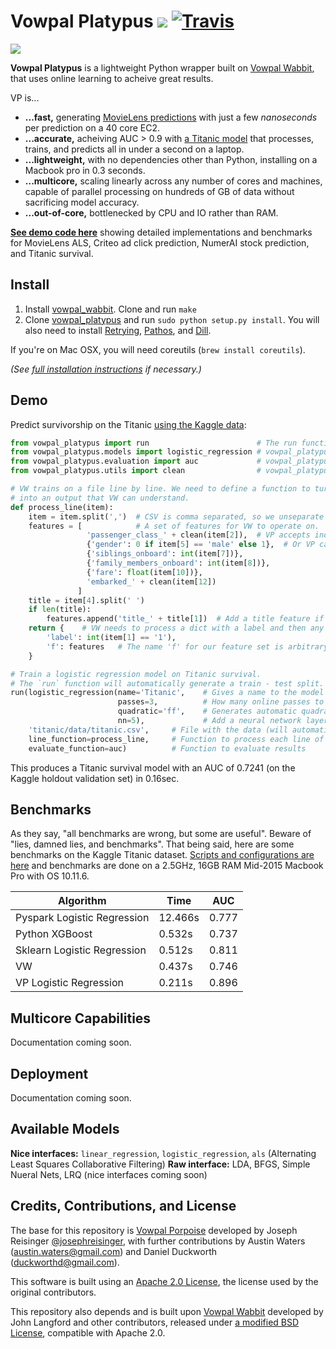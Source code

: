 # Vowpal Platypus <a href="https://github.com/peterhurford/vowpal_platypus/blob/master/CHANGELOG.md"><img src="https://img.shields.io/github/tag/peterhurford/vowpal_platypus.svg"></a> [![Travis](https://img.shields.io/travis/peterhuford/vowpal_platypus.svg)]()

![](http://i.imgur.com/lyjeSww.jpg)

**Vowpal Platypus** is a lightweight Python wrapper built on [Vowpal Wabbit](https://github.com/JohnLangford/vowpal_wabbit/), that uses online learning to acheive great results.

VP is...

* **...fast,** generating [MovieLens predictions](https://github.com/peterhurford/v_examples/blob/master/als/vp/runner.py) with just a few _nanoseconds_ per prediction on a 40 core EC2.
* **...accurate,** acheiving AUC > 0.9 with [a Titanic model](https://github.com/peterhurford/v_examples/blob/master/titanic/vp/kaggle.py) that processes, trains, and predicts all in under a second on a laptop.
* **...lightweight,** with no dependencies other than Python, installing on a Macbook pro in 0.3 seconds.
* **...multicore,** scaling linearly across any number of cores and machines, capable of parallel processing on hundreds of GB of data without sacrificing model accuracy.
* **...out-of-core,** bottlenecked by CPU and IO rather than RAM.

**[See demo code here](https://github.com/peterhurford/v_examples)** showing detailed implementations and benchmarks for MovieLens ALS, Criteo ad click prediction, NumerAI stock prediction, and Titanic survival.


## Install

1. Install [vowpal_wabbit](https://github.com/JohnLangford/vowpal_wabbit/). Clone and run ``make``
2. Clone [vowpal_platypus](https://github.com/peterhurford/vowpal_platypus) and run `sudo python setup.py install`. You will also need to install [Retrying](https://pypi.python.org/pypi/retrying), [Pathos](https://github.com/uqfoundation/pathos), and [Dill](https://github.com/uqfoundation/dill/).

If you're on Mac OSX, you will need coreutils (`brew install coreutils`).

_(See [full installation instructions](https://github.com/peterhurford/vowpal_platypus/wiki/Installation) if necessary.)_


## Demo

Predict survivorship on the Titanic [using the Kaggle data](https://www.kaggle.com/c/titanic):

```Python
from vowpal_platypus import run                        # The run function is the main function for running VP models.
from vowpal_platypus.models import logistic_regression # vowpal_platypus.models is where all the models are imported from.
from vowpal_platypus.evaluation import auc             # vowpal_platypus.evaluation can import a lot of evaluation functions, like AUC.
from vowpal_platypus.utils import clean                # vowpal_platypus.utils has some useful utility functions.

# VW trains on a file line by line. We need to define a function to turn each CSV line
# into an output that VW can understand.
def process_line(item):
    item = item.split(',')  # CSV is comma separated, so we unseparate it.
    features = [            # A set of features for VW to operate on.
                 'passenger_class_' + clean(item[2]),  # VP accepts individual strings as features.
                 {'gender': 0 if item[5] == 'male' else 1},  # Or VP can take a dict with a number.
                 {'siblings_onboard': int(item[7])},
                 {'family_members_onboard': int(item[8])},
                 {'fare': float(item[10])},
                 'embarked_' + clean(item[12])
               ]
    title = item[4].split(' ')
    if len(title):
        features.append('title_' + title[1])  # Add a title feature if they have one.
    return {    # VW needs to process a dict with a label and then any number of feature sets.
        'label': int(item[1] == '1'),
        'f': features   # The name 'f' for our feature set is arbitrary, but is the same as the 'ff' above that creates quadratic features.
    }

# Train a logistic regression model on Titanic survival.
# The `run` function will automatically generate a train - test split.
run(logistic_regression(name='Titanic',    # Gives a name to the model file.
                        passes=3,          # How many online passes to do.
                        quadratic='ff',    # Generates automatic quadratic features.
                        nn=5),             # Add a neural network layer with 5 hidden units.
    'titanic/data/titanic.csv',     # File with the data (will automatically be split into random train and test)
    line_function=process_line,     # Function to process each line of the file
    evaluate_function=auc)          # Function to evaluate results
```

This produces a Titanic survival model with an AUC of 0.7241 (on the Kaggle holdout validation set) in 0.16sec.


## Benchmarks

As they say, "all benchmarks are wrong, but some are useful". Beware of "lies, damned lies, and benchmarks". That being said, here are some benchmarks on the Kaggle Titanic dataset. [Scripts and configurations are here](https://github.com/peterhurford/vp_examples/tree/master/titanic) and benchmarks are done on a 2.5GHz, 16GB RAM Mid-2015 Macbook Pro with OS 10.11.6.

| Algorithm                   | Time    | AUC   |
| --------------------------- | ------- | ----- |
| Pyspark Logistic Regression | 12.466s | 0.777 |
| Python XGBoost              | 0.532s  | 0.737 |
| Sklearn Logistic Regression | 0.512s  | 0.811 |
| VW                          | 0.437s | 0.746 |
| VP Logistic Regression      | 0.211s | 0.896 |


## Multicore Capabilities

Documentation coming soon.


## Deployment

Documentation coming soon.


## Available Models

**Nice interfaces:** `linear_regression`, `logistic_regression`, `als` (Alternating Least Squares Collaborative Filtering)
**Raw interface:** LDA, BFGS, Simple Nueral Nets, LRQ (nice interfaces coming soon)


## Credits, Contributions, and License

The base for this repository is [Vowpal Porpoise](https://github.com/josephreisinger/vowpal_porpoise) developed by Joseph Reisinger [@josephreisinger](http://twitter.com/josephreisinger), with further contributions by Austin Waters (austin.waters@gmail.com) and Daniel Duckworth (duckworthd@gmail.com).

This software is built using an [Apache 2.0 License](https://www.apache.org/licenses/LICENSE-2.0), the license used by the original contributors.

This repository also depends and is built upon [Vowpal Wabbit](https://github.com/JohnLangford/vowpal_wabbit) developed by John Langford and other contributors, released under [a modified BSD License](https://github.com/JohnLangford/vowpal_wabbit/blob/master/LICENSE), compatible with Apache 2.0.
